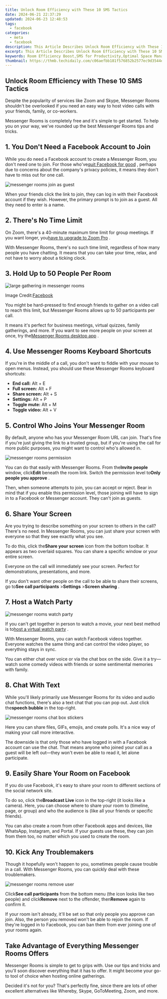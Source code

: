 ```yaml
---
title: Unlock Room Efficiency with These 10 SMS Tactics
date: 2024-06-21 22:37:29
updated: 2024-06-23 12:48:53
tags:
  - facebook
categories:
  - meta
  - facebook
description: This Article Describes Unlock Room Efficiency with These 10 SMS Tactics
excerpt: This Article Describes Unlock Room Efficiency with These 10 SMS Tactics
keywords: Room Efficiency Boost,SMS for Productivity,Optimal Space Management,Streamline Your Rooms,Enhance Workspace Use,Smart SMS Techniques,Improve Room Utilization
thumbnail: https://thmb.techidaily.com/c06aefbb181f576852b2577ec9d3544ebd6635b5e4bff4964dd308c72eeba377.jpg
---
```


## Unlock Room Efficiency with These 10 SMS Tactics

 Despite the popularity of services like Zoom and Skype, Messenger Rooms shouldn't be overlooked if you need an easy way to host video calls with your friends, family, or co-workers.

 Messenger Rooms is completely free and it's simple to get started. To help you on your way, we've rounded up the best Messenger Rooms tips and tricks.

## 1\. You Don't Need a Facebook Account to Join

 While you do need a Facebook account to create a Messenger Room, you don't need one to join. For those who've[quit Facebook for good](https://www.makeuseof.com/tag/alternative-apps-quit-facebook/) , perhaps due to concerns about the company's privacy policies, it means they don't have to miss out for one call.

![messenger rooms join as guest](https://static1.makeuseofimages.com/wordpress/wp-content/uploads/2021/10/messenger-rooms-join-as-guest.jpg)

 When your friends click the link to join, they can log in with their Facebook account if they wish. However, the primary prompt is to join as a guest. All they need to enter is a name.

## 2\. There's No Time Limit

 On Zoom, there's a 40-minute maximum time limit for group meetings. If you want longer, you[have to upgrade to Zoom Pro](https://www.makeuseof.com/benefits-of-upgrading-zoom-pro/) .

 With Messenger Rooms, there's no such time limit, regardless of how many people you have chatting. It means that you can take your time, relax, and not have to worry about a ticking clock.

## 3\. Hold Up to 50 People Per Room

![large gathering in messenger rooms](https://static1.makeuseofimages.com/wordpress/wp-content/uploads/2021/10/large-gathering-in-messenger-rooms.jpg)

 Image Credit:[Facebook](https://www.messenger.com/rooms/)

 You might be hard-pressed to find enough friends to gather on a video call to reach this limit, but Messenger Rooms allows up to 50 participants per call.

 It means it's perfect for business meetings, virtual quizzes, family gatherings, and more. If you want to see more people on your screen at once, try the[Messenger Rooms desktop app](https://www.messenger.com/desktop) .

## 4\. Use Messenger Rooms Keyboard Shortcuts

 If you're in the middle of a call, you don't want to fiddle with your mouse to open menus. Instead, you should use these Messenger Rooms keyboard shortcuts:

* **End call:** Alt + E
* **Full screen:** Alt + F
* **Share screen:** Alt + S
* **Settings:** Alt + P
* **Toggle mute:** Alt + M
* **Toggle video:** Alt + V

## 5\. Control Who Joins Your Messenger Room

 By default, anyone who has your Messenger Room URL can join. That's fine if you're just giving the link to a trusted group, but if you're using the call for more public purposes, you might want to control who's allowed in.

![messenger rooms permission](https://static1.makeuseofimages.com/wordpress/wp-content/uploads/2021/10/messenger-rooms-permission.JPG)

 You can do that easily with Messenger Rooms. From the**Invite people** window, click**Edit** beneath the room link. Switch the permission level to**Only people you approve** .

 Then, when someone attempts to join, you can accept or reject. Bear in mind that if you enable this permission level, those joining will have to sign in to a Facebook or Messenger account. They can't join as guests.

## 6\. Share Your Screen

 Are you trying to describe something on your screen to others in the call? There's no need. In Messenger Rooms, you can just share your screen with everyone so that they see exactly what you see.

 To do this, click the**Share your screen** icon from the bottom toolbar. It appears as two overlaid squares. You can share a specific window or your entire screen.

 Everyone on the call will immediately see your screen. Perfect for demonstrations, presentations, and more.

 If you don't want other people on the call to be able to share their screens, go to**See call participants** \>**Settings** \>**Screen sharing** .

## 7\. Host a Watch Party

![messenger rooms watch party](https://static1.makeuseofimages.com/wordpress/wp-content/uploads/2021/10/messenger-rooms-watch-party.jpg)

 If you can't get together in person to watch a movie, your next best method is to[host a virtual watch party](https://www.makeuseof.com/how-to-host-virtual-watch-party/) .

 With Messenger Rooms, you can watch Facebook videos together. Everyone watches the same thing and can control the video player, so everything stays in sync.

 You can either chat over voice or via the chat box on the side. Give it a try—watch some comedy videos with friends or some sentimental memories with family.

## 8\. Chat With Text

 While you'll likely primarily use Messenger Rooms for its video and audio chat functions, there's also a text chat that you can pop out. Just click the**speech bubble** in the top-right.

![messenger rooms chat box stickers](https://static1.makeuseofimages.com/wordpress/wp-content/uploads/2021/10/messenger-rooms-chat-box-stickers.jpg)

 Here you can share files, GIFs, emojis, and create polls. It's a nice way of making your call more interactive.

 The downside is that only those who have logged in with a Facebook account can use the chat. That means anyone who joined your call as a guest will be left out—they won't even be able to read it, let alone participate.

## 9\. Easily Share Your Room on Facebook

 If you do use Facebook, it's easy to share your room to different sections of the social network site.

 To do so, click the**Broadcast Live** icon in the top-right (it looks like a camera). Here, you can choose where to share your room to (timeline, page, or group) and who the audience is (like all your friends or specific friends).

 You can also create a room from other Facebook apps and devices, like WhatsApp, Instagram, and Portal. If your guests use these, they can join from them too, no matter which you used to create the room.

## 10\. Kick Any Troublemakers

 Though it hopefully won't happen to you, sometimes people cause trouble in a call. With Messenger Rooms, you can quickly deal with these troublemakers.

![messenger rooms remove user](https://static1.makeuseofimages.com/wordpress/wp-content/uploads/2021/10/messenger-rooms-remove-user.jpg)

 Click**See call participants** from the bottom menu (the icon looks like two people) and click**Remove** next to the offender, then**Remove** again to confirm it.

 If your room isn't already, it'll be set so that only people you approve can join. Also, the person you removed won't be able to rejoin the room. If they're logged in to Facebook, you can ban them from ever joining one of your rooms again.

## Take Advantage of Everything Messenger Rooms Offers

 Messenger Rooms is simple to get to grips with. Use our tips and tricks and you'll soon discover everything that it has to offer. It might become your go-to tool of choice when hosting online gatherings.

 Decided it's not for you? That's perfectly fine, since there are lots of other excellent alternatives like Whereby, Skype, GoToMeeting, Zoom, and more.


<ins class="adsbygoogle"
     style="display:block"
     data-ad-format="autorelaxed"
     data-ad-client="ca-pub-7571918770474297"
     data-ad-slot="1223367746"></ins>



<ins class="adsbygoogle"
     style="display:block"
     data-ad-client="ca-pub-7571918770474297"
     data-ad-slot="8358498916"
     data-ad-format="auto"
     data-full-width-responsive="true"></ins>
